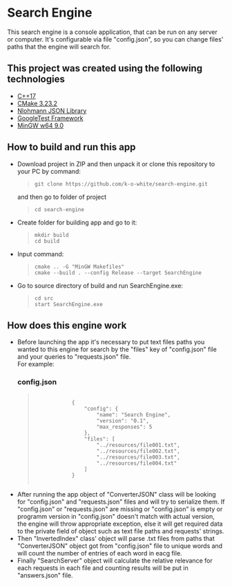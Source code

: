 <h1>Search Engine</h1>

<p>This search engine is a console application, that can be run on any server or computer. It's configurable via file "config.json", so you can change files' paths that the engine will search for.</p>

<h2>This project was created using the following technologies</h2>

<ul>
    <li><a href="#">C++17</a></li>
    <li><a href="#">CMake 3.23.2</a></li>
    <li><a href="#">Nlohmann JSON Library</a></li>
    <li><a href="#">GoogleTest Framework</a></li>
    <li><a href="#">MinGW w64 9.0</a></li>
</ul>

<h2>How to build and run this app</h2>

<ul>
    <li>
        Download project in ZIP and then unpack it or clone this repository to your PC by command:
        <blockquote>
            <code>git clone https://github.com/k-o-white/search-engine.git</code></blockquote>
        and then go to folder of project
        <blockquote>
            <code>cd search-engine</code>
        </blockquote>
    </li>
    <li>
        Create folder for building app and go to it:
        <blockquote>
            <code>mkdir build</code><br/>
            <code>cd build</code>
        </blockquote>
    </li>
    <li>
        Input command:
        <blockquote>
            <code>cmake .. -G "MinGW Makefiles"</code><br/>
            <code>cmake --build . --config Release --target SearchEngine</code>
        </blockquote>
    </li>
    <li>
        Go to source directory of build and run SearchEngine.exe:
        <blockquote>
            <code>cd src</code><br/>
            <code>start SearchEngine.exe</code>
        </blockquote>
    </li>
</ul>

<h2>How does this engine work</h2>

<ul>
    <li>
        Before launching the app it's necessary to put text files paths you wanted to this engine for search by the "files" key of "config.json" file and your queries to "requests.json" file.<br/>
        For example:
        <h3>config.json</h3>
        <blockquote>
            <code>
            {
                "config": {
                    "name": "Search Engine",
                    "version": "0.1",
                    "max_responses": 5
                },
                "files": [
                    "../resources/file001.txt",
                    "../resources/file002.txt",
                    "../resources/file003.txt",
                    "../resources/file004.txt"
                ]
            }
            </code>
        </blockquote>
    </li>
    <li>
        After running the app object of "ConverterJSON" class will be looking for "config.json" and "requests.json" files and will try to serialize them. If "config.json" or "requests.json" are missing or "config.json" is empty or programm version in "config.json" doesn't match with actual version, the engine will throw appropriate exception, else it will get required data to the private field of object such as text file paths and requests' strings.</li>
    <li>
        Then "InvertedIndex" class' object will parse .txt files from paths that "ConverterJSON" object got from "config.json" file to unique words and will count the number of entries of each word in eacg file.
    </li>
    <li>
        Finally "SearchServer" object will calculate the relative relevance for each requests in each file and counting results will be put in "answers.json" file.
    </li>
</ul>
